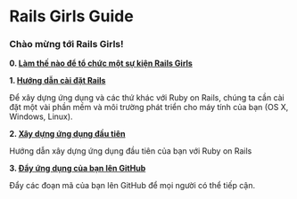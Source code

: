 # Rails Girls Guide

### Chào mừng tới Rails Girls!

**0. [Làm thế nào để tổ chức một sự kiện Rails Girls](welcome/guide.md)**

**1. [Hướng dẫn cài đặt Rails](welcome/install.md)**

Để xây dựng ứng dụng và các thứ khác với Ruby on Rails, chúng ta cần cài đặt một vài phần mềm và môi trường phát triển cho máy tính của bạn (OS X, Windows, Linux).

**2. [Xây dựng ứng dụng đầu tiên](welcome/app.md)**

Hướng dẫn xây dựng ứng dụng đầu tiên của bạn với Ruby on Rails

**3. [Đẩy ứng dụng của bạn lên GitHub](welcome/github.md)**

Đẩy các đoạn mã của bạn lên GitHub để mọi người có thể tiếp cận.